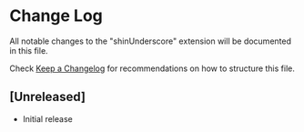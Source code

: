 # Change Log
All notable changes to the "shinUnderscore" extension will be documented in this file.

Check [Keep a Changelog](http://keepachangelog.com/) for recommendations on how to structure this file.

## [Unreleased]
- Initial release